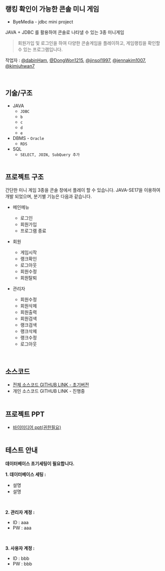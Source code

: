 ##  랭킹 확인이 가능한 콘솔 미니 게임


- ByeMedia - jdbc mini project

JAVA + JDBC  를 활용하여 콘솔로 나타낼 수 있는 3종 미니게임


> 회원가입 및 로그인을 하여 다양한 콘솔게임을 플레이하고, 게임랭킹을 확인할 수 있는 프로그램입니다. <br>

작업자 : [@dabinHam](https://github.com/dabinHam "@dabinHam"), [@DongWon1215](https://github.com/DongWon1215 "@DongWon1215"), [@jinsol1997](https://github.com/jinsol1997 "@jinsol1997"), [@jennakim1007](https://github.com/jennakim1007 "@jennakim1007"), [@kimjuhwan7](https://github.com/kimjuhwan7 "@kimjuhwan7")

<br>

## 기술/구조
* JAVA 
    * `JDBC`
    * `b`
    * `c`
    * `d`
    * `e`
* DBMS - `Oracle`
    * `RDS`  
* SQL
    * `SELECT, JOIN, SubQuery 추가`
<br><br>

## 프로젝트 구조
간단한 미니 게임 3종을 콘솔 창에서 플레이 할 수 있습니다. JAVA-SE17을 이용하여 개발 되었으며, 분기별 기능은 다음과 같습니다. <br>
* 메인메뉴 
    * 로그인
    * 회원가입
    * 프로그램 종료

* 회원
    * 게임시작  
    * 랭크확인
    * 로그아웃
    * 회원수정  
    * 회원탈퇴

* 관리자
    * 회원수정
    * 회원삭제  
    * 회원출력
    * 회원검색
    * 랭크검색  
    * 랭크삭제
    * 랭크수정
    * 로그아웃

<br>

## 소스코드 
* [전체 소스코드 GITHUB LINK - 초기버전](https://github.com/dabinHam/jdbc_mini_project "전체 소스코드 GITHUB LINK - 초기버전")
* 개인 소스코드 GITHUB LINK - 진행중
<br><br>

## 프로젝트 PPT 
* [바이미디어 ppt(권한필요)](https://docs.google.com/presentation/d/1mu2yGWmM2BdlgIESETjKgNjJ1UQRWKgliYEMMvhr-lY/edit#slide=id.g172ef0b95dc_2_75 "바이미디어 ppt(권한필요)")
<br><br>

## 테스트 안내 
**데이터베이스 초기세팅이 필요합니다.** 

**1. 데이터베이스 세팅 :**
* 설명
* 설명
<br>

**2. 관리자 계정 :**
* ID : aaa
* PW : aaa
<br>

**3. 사용자 계정 :**
* ID : bbb
* PW : bbb
<br><br>


